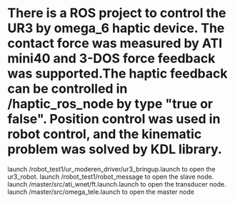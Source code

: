 
# There is a ROS project to control the UR3 by omega_6 haptic device. The contact force was measured by ATI mini40 and 3-DOS force feedback was supported.The haptic feedback can be controlled in /haptic_ros_node  by type "true or false". Position control was used in robot control, and the kinematic problem was solved by KDL library.
launch /robot_test1/ur_moderen_driver/ur3_bringup.launch to open the ur3_robot. 
launch /robot_test1/robot_message to open the slave node.
launch /master/src/ati_wnet/ft.launch.launch to open the transducer node.
launch /master/src/omega_tele.launch to open the master node
